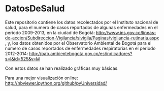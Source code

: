 # DatosDeSalud

Este repositorio contiene los datos recolectados por el Instituto nacional de salud, para el numero de casos reportados de algunas enfermedades en el periodo 2009-2013, en la ciudad de Bogotá: http://www.ins.gov.co/lineas-de-accion/Subdireccion-Vigilancia/sivigila/Paginas/vigilancia-rutinaria.aspx , y, los datos obtenidos por el Observatorio Ambiental de Bogotá para el numero de casos reportados de enfermedades respiratorias en el periodo 2012-2014: http://oab.ambientebogota.gov.co/es/indicadores?s=l&id=525&v=l#

Con estos datos se han realizado gráficas muy básicas.

Para una mejor visualización online:
http://nbviewer.ipython.org/github/pyUniversidad/
 
